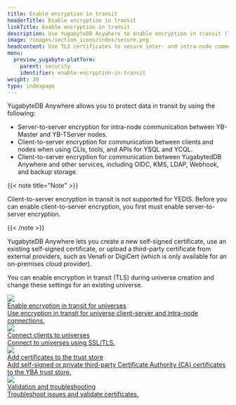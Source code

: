 ```yaml
---
title: Enable encryption in transit
headerTitle: Enable encryption in transit
linkTitle: Enable encryption in transit
description: Use YugabyteDB Anywhere to enable encryption in transit (TLS) on a YugabyteDB universe and connect to clients.
image: /images/section_icons/index/secure.png
headcontent: Use TLS certificates to secure inter- and intra-node communication
menu:
  preview_yugabyte-platform:
    parent: security
    identifier: enable-encryption-in-transit
weight: 30
type: indexpage
---
```


YugabyteDB Anywhere allows you to protect data in transit by using the following:

- Server-to-server encryption for intra-node communication between YB-Master and YB-TServer nodes.
- Client-to-server encryption for communication between clients and nodes when using CLIs, tools, and APIs for YSQL and YCQL.
- Client-to-server encryption for communication between YugabytedDB Anywhere and other services, including OIDC, KMS, LDAP, Webhook, and backup storage.

{{< note title="Note" >}}

Client-to-server encryption in transit is not supported for YEDIS. Before you can enable client-to-server encryption, you first must enable server-to-server encryption.

{{< /note >}}

YugabyteDB Anywhere lets you create a new self-signed certificate, use an existing self-signed certificate, or upload a third-party certificate from external providers, such as Venafi or DigiCert (which is only available for an on-premises cloud provider).

You can enable encryption in transit (TLS) during universe creation and change these settings for an existing universe.

<div class="row">

  <div class="col-12 col-md-6 col-lg-12 col-xl-6">
    <a class="section-link icon-offset" href="encryption-in-transit-universe/">
      <div class="head">
        <img class="icon" src="/images/section_icons/secure/tls-encryption.png" aria-hidden="true" />
        <div class="title">Enable encryption in transit for universes</div>
      </div>
      <div class="body">
        Use encryption in transit for universe client-server and intra-node connections.
      </div>
    </a>
  </div>

  <div class="col-12 col-md-6 col-lg-12 col-xl-6">
    <a class="section-link icon-offset" href="encryption-in-transit-connect/">
      <div class="head">
       <img class="icon" src="/images/section_icons/secure/authentication.png" />
        <div class="title">Connect clients to universes</div>
      </div>
      <div class="body">
        Connect to universes using SSL/TLS.
      </div>
    </a>
  </div>

  <div class="col-12 col-md-6 col-lg-12 col-xl-6">
    <a class="section-link icon-offset" href="encryption-in-transit-services/">
      <div class="head">
        <img class="icon" src="/images/section_icons/secure/tls-encryption.png" aria-hidden="true" />
        <div class="title">Add certificates to the trust store</div>
      </div>
      <div class="body">
        Add self-signed or private third-party Certificate Authority (CA) certificates to the YBA trust store.
      </div>
    </a>
  </div>

  <div class="col-12 col-md-6 col-lg-12 col-xl-6">
    <a class="section-link icon-offset" href="encryption-in-transit-validation/">
      <div class="head">
        <img class="icon" src="/images/section_icons/secure/tls-encryption.png" aria-hidden="true" />
        <div class="title">Validation and troubleshooting</div>
      </div>
      <div class="body">
        Troubleshoot issues and validate certificates.
      </div>
    </a>
  </div>

</div>
